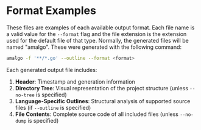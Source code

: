 # Format Examples

These files are examples of each available output format. Each file name is a valid value for the `--format` flag and the file extension is the extension used for the default file of that type. Normally, the generated files will be named "amalgo". These were generated with the following command:

```sh
amalgo -f '**/*.go' --outline --format <format>
```

Each generated output file includes:

1. **Header**: Timestamp and generation information
2. **Directory Tree**: Visual representation of the project structure (unless `--no-tree` is specified)
3. **Language-Specific Outlines**: Structural analysis of supported source files (if `--outline` is specified)
4. **File Contents**: Complete source code of all included files (unless `--no-dump` is specified)
